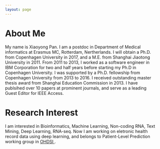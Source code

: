 ```yaml
---
layout: page
---
```


# About Me

My name is Xiaoyong Pan. I am a postdoc in Department of Medical informatics at Erasmus MC, Rotterdam, Nertherlands.
I will obtain a Ph.D. from Copenhagen University in 2017, and a M.E. from Shanghai Jiaotong University in 2011. From 2011 to 2013, I worked as a 
software engineer in IBM Corporation for two and half years before starting my Ph.D in Copenhagen University. I was supported by a Ph.D. fellowship from Copenhagen University from 2013 to 2016.
I received outstanding master thesis award from Shanghai Education Commission in 2013. I have publsihed over 10 papers at prominent journals, and serve as a leading Guest Editor for IEEE Access.
<br>
# Research Interest

I am interested in Bioinformatics, Machine Learning, Non-coding RNA, Text Mining, Deep Learning, RNA-seq.
Now I am working on eletronic health record data using deep learning, and belongs to Patient-Level Prediction working group in <a href="https://ohdsi.org/">OHDSI </a>. 



